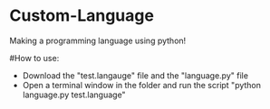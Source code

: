 # Custom-Language
Making a programming language using python!

#How to use:
 - Download the "test.langauge" file and the "language.py" file
 - Open a terminal window in the folder and run the script "python language.py test.language"
    
